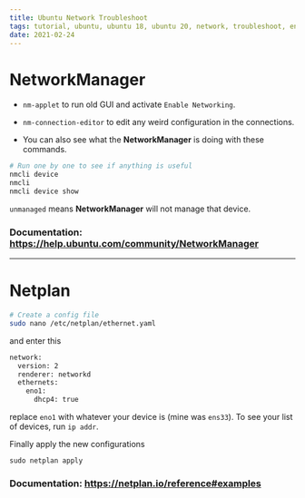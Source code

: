 ```yaml
---
title: Ubuntu Network Troubleshoot
tags: tutorial, ubuntu, ubuntu 18, ubuntu 20, network, troubleshoot, english
date: 2021-02-24
---
```


# NetworkManager

- `nm-applet` to run old GUI and activate `Enable Networking`.

- `nm-connection-editor` to edit any weird configuration in the connections.

- You can also see what the **NetworkManager** is doing with these commands.
```bash
# Run one by one to see if anything is useful
nmcli device
nmcli
nmcli device show
```

`unmanaged` means **NetworkManager** will not manage that device.

### Documentation: https://help.ubuntu.com/community/NetworkManager

---

# Netplan

```bash
# Create a config file
sudo nano /etc/netplan/ethernet.yaml
```
and enter this
```bash
network:
  version: 2
  renderer: networkd
  ethernets:
    eno1:
      dhcp4: true
```
replace `eno1` with whatever your device is (mine was `ens33`).
To see your list of devices, run `ip addr`.

Finally apply the new configurations

    sudo netplan apply

### Documentation: https://netplan.io/reference#examples
